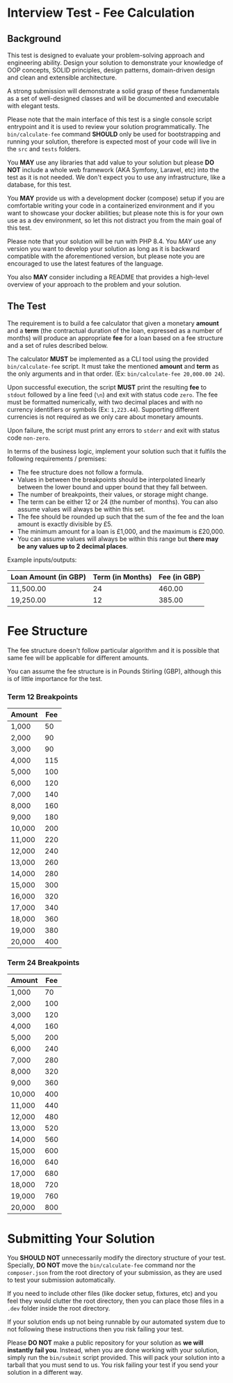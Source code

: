 Interview Test - Fee Calculation
=========================================

## Background

This test is designed to evaluate your problem-solving approach and engineering ability. Design your solution to
demonstrate your knowledge of OOP concepts, SOLID principles, design patterns, domain-driven design and clean and
extensible architecture.

A strong submission will demonstrate a solid grasp of these fundamentals as a set of well-designed classes and will be
documented and executable with elegant tests.

Please note that the main interface of this test is a single console script entrypoint and it is used to review your
solution programmatically. The `bin/calculate-fee` command **SHOULD** only be used for bootstrapping and running your
solution, therefore is expected most of your code will live in the `src` and `tests` folders.

You **MAY** use any libraries that add value to your solution but please **DO NOT** include a whole web framework (AKA
Symfony, Laravel, etc) into the test as it is not needed. We don't expect you to use any infrastructure,
like a database, for this test.

You **MAY** provide us with a development docker (compose) setup if you are comfortable writing your code in a
containerized environment and if you want to showcase your docker abilities; but please note this is for your own use
as a dev environment, so let this not distract you from the main goal of this test.

Please note that your solution will be run with PHP 8.4. You *MAY* use any version you want to develop your solution as
long as it is backward compatible with the aforementioned version, but please note you are encouraged to use the
latest features of the language.

You also **MAY** consider including a README that provides a high-level overview of your approach to the problem and
your solution.

## The Test

The requirement is to build a fee calculator that given a monetary **amount** and a **term** (the contractual duration
of the loan, expressed as a number of months) will produce an appropriate **fee** for a loan based on a fee structure
and a set of rules described below.

The calculator **MUST** be implemented as a CLI tool using the provided `bin/calculate-fee` script. It must take the
mentioned **amount** and **term** as the only arguments and in that order. (Ex: `bin/calculate-fee 20,000.00 24`).

Upon successful execution, the script **MUST** print the resulting **fee** to `stdout` followed by a line feed (`\n`) and
exit with status code `zero`. The fee must be formatted numerically, with two decimal places and with no currency
identifiers or symbols (Ex: `1,223.44`). Supporting different currencies is not required as we only care about monetary
amounts.

Upon failure, the script must print any errors to `stderr` and exit with status code `non-zero`.

In terms of the business logic, implement your solution such that it fulfils the following requirements / premises:

- The fee structure does not follow a formula.
- Values in between the breakpoints should be interpolated linearly between the lower bound and upper bound that they fall between.
- The number of breakpoints, their values, or storage might change.
- The term can be either 12 or 24 (the number of months). You can also assume values will always be within this set.
- The fee should be rounded up such that the sum of the fee and the loan amount is exactly divisible by £5.
- The minimum amount for a loan is £1,000, and the maximum is £20,000.
- You can assume values will always be within this range but **there may be any values up to 2 decimal places**.

Example inputs/outputs:

| Loan Amount (in GBP) | Term (in Months) | Fee (in GBP) |
|----------------------|------------------|--------------|
| 11,500.00            | 24               | 460.00       |
| 19,250.00            | 12               | 385.00       |

# Fee Structure

The fee structure doesn't follow particular algorithm and it is possible that same fee will be applicable for different
amounts.

You can assume the fee structure is in Pounds Stirling (GBP), although this is of little importance for the test.

### Term 12 Breakpoints

| Amount | Fee |
|--------|-----|
| 1,000  | 50  |
| 2,000  | 90  |
| 3,000  | 90  |
| 4,000  | 115 |
| 5,000  | 100 |
| 6,000  | 120 |
| 7,000  | 140 |
| 8,000  | 160 |
| 9,000  | 180 |
| 10,000 | 200 |
| 11,000 | 220 |
| 12,000 | 240 |
| 13,000 | 260 |
| 14,000 | 280 |
| 15,000 | 300 |
| 16,000 | 320 |
| 17,000 | 340 |
| 18,000 | 360 |
| 19,000 | 380 |
| 20,000 | 400 |


### Term 24 Breakpoints

| Amount | Fee |
|--------|-----|
| 1,000  | 70  |
| 2,000  | 100 |
| 3,000  | 120 |
| 4,000  | 160 |
| 5,000  | 200 |
| 6,000  | 240 |
| 7,000  | 280 |
| 8,000  | 320 |
| 9,000  | 360 |
| 10,000 | 400 |
| 11,000 | 440 |
| 12,000 | 480 |
| 13,000 | 520 |
| 14,000 | 560 |
| 15,000 | 600 |
| 16,000 | 640 |
| 17,000 | 680 |
| 18,000 | 720 |
| 19,000 | 760 |
| 20,000 | 800 |

# Submitting Your Solution

You **SHOULD NOT** unnecessarily modify the directory structure of your test. Specially, **DO NOT** move the
`bin/calculate-fee` command nor the `composer.json` from the root directory of your submission, as they are used to
test your submission automatically.

If you need to include other files (like docker setup, fixtures, etc) and you feel they would clutter the root
directory, then you can place those files in a `.dev` folder inside the root directory.

If your solution ends up not being runnable by our automated system due to not following these instructions then you
risk failing your test.

Please **DO NOT** make a public repository for your solution as **we will instantly fail you**. Instead, when you are
done working with your solution, simply run the `bin/submit` script provided. This will pack your solution into a
tarball that you must send to us. You risk failing your test if you send your solution in a different way.
